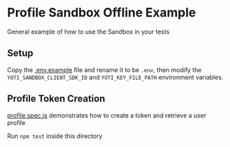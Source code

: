 # Profile Sandbox Offline Example

General example of how to use the Sandbox in your tests

## Setup

Copy the [.env.example](.env.example) file and rename it to be `.env`, then modify the `YOTI_SANDBOX_CLIENT_SDK_ID` and `YOTI_KEY_FILE_PATH` environment variables.

## Profile Token Creation

[profile.spec.js](profile.spec.js) demonstrates how to create a token and retrieve a user profile

Run `npm test` inside this directory
